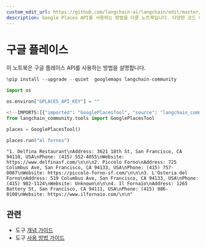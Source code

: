 ```yaml
---
custom_edit_url: https://github.com/langchain-ai/langchain/edit/master/docs/docs/integrations/tools/google_places.ipynb
description: Google Places API를 사용하는 방법을 다룬 노트북입니다. 다양한 코드 예제를 통해 API 활용법을 배울 수 있습니다.
---
```


# 구글 플레이스

이 노트북은 구글 플레이스 API를 사용하는 방법을 설명합니다.

```python
%pip install --upgrade --quiet  googlemaps langchain-community
```


```python
import os

os.environ["GPLACES_API_KEY"] = ""
```


```python
<!--IMPORTS:[{"imported": "GooglePlacesTool", "source": "langchain_community.tools", "docs": "https://api.python.langchain.com/en/latest/tools/langchain_community.tools.google_places.tool.GooglePlacesTool.html", "title": "Google Places"}]-->
from langchain_community.tools import GooglePlacesTool
```


```python
places = GooglePlacesTool()
```


```python
places.run("al fornos")
```


```output
"1. Delfina Restaurant\nAddress: 3621 18th St, San Francisco, CA 94110, USA\nPhone: (415) 552-4055\nWebsite: https://www.delfinasf.com/\n\n\n2. Piccolo Forno\nAddress: 725 Columbus Ave, San Francisco, CA 94133, USA\nPhone: (415) 757-0087\nWebsite: https://piccolo-forno-sf.com/\n\n\n3. L'Osteria del Forno\nAddress: 519 Columbus Ave, San Francisco, CA 94133, USA\nPhone: (415) 982-1124\nWebsite: Unknown\n\n\n4. Il Fornaio\nAddress: 1265 Battery St, San Francisco, CA 94111, USA\nPhone: (415) 986-0100\nWebsite: https://www.ilfornaio.com/\n\n"
```


## 관련

- 도구 [개념 가이드](/docs/concepts/#tools)
- 도구 [사용 방법 가이드](/docs/how_to/#tools)